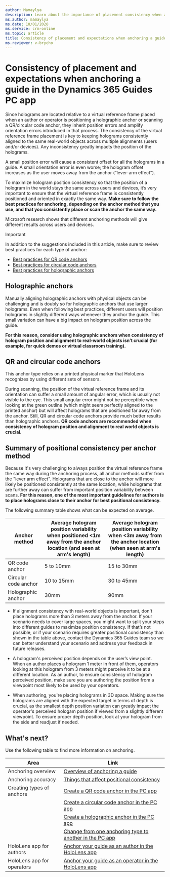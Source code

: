 ```yaml
---
author: Mamaylya
description: Learn about the importance of placement consistency when anchoring a guide with the Dynamics 365 Guides PC app
ms.author: mamaylya
ms.date: 10/01/2020
ms.service: crm-online
ms.topic: article
title: Consistency of placement and expectations when anchoring a guide in the Dynamics 365 Guides PC app
ms.reviewer: v-brycho
---
```


# Consistency of placement and expectations when anchoring a guide in the Dynamics 365 Guides PC app

Since holograms are located relative to a virtual reference frame placed when an author or operator is positioning a holographic anchor or scanning a QR/circular code anchor, they inherit position errors and amplify orientation errors introduced in that process. The consistency of the virtual reference frame placement is key to keeping holograms consistently aligned to the same real-world objects across multiple alignments (users and/or devices). Any inconsistency greatly impacts the position of the holograms.

A small position error will cause a consistent offset for all the holograms in a guide. A small orientation error is even worse; the hologram offset increases as the user moves away from the anchor (“lever-arm effect”). 

To maximize hologram position consistency so that the position of a hologram in the world stays the same across users and devices, it’s very important to ensure that the virtual reference frame is consistently positioned and oriented in exactly the same way. **Make sure to follow the best practices for anchoring, depending on the anchor method that you use, and that you consistently place or scan the anchor the same way.** 

Microsoft research shows that different anchoring methods will give different results across users and devices. 

> [!IMPORTANT]
> In addition to the suggestions included in this article, make sure to review best practices for each type of anchor:
>
> - [Best practices for QR code anchors](pc-app-anchor-qr-code.md#best-practices-for-qr-code-anchors)
> - [Best practices for circular code anchors](pc-app-anchor-circular-code.md#best-practices-for-circular-code-anchors)
> - [Best practices for holographic anchors](pc-app-anchor-holographic.md#best-practices-for-holographic-anchors)

## Holographic anchors

Manually aligning holographic anchors with physical objects can be challenging and is doubly so for holographic anchors that use larger holograms. Even when following best practices, different users will position holograms in slightly different ways whenever they anchor the guide. This small variation can have a big impact on hologram position across the guide. 

**For this reason, consider using holographic anchors when consistency of hologram position and alignment to real-world objects isn’t crucial (for example, for quick demos or virtual classroom training).**

## QR and circular code anchors

This anchor type relies on a printed physical marker that HoloLens recognizes by using different sets of sensors. 

During scanning, the position of the virtual reference frame and its orientation can suffer a small amount of angular error, which is usually not visible to the eye. This small angular error might not be perceptible when looking at the green outline (which might seem perfectly aligned to the printed anchor) but will affect holograms that are positioned far away from the anchor. Still, QR and circular code anchors provide much better results than holographic anchors. **QR code anchors are recommended when consistency of hologram position and alignment to real world objects is crucial.**

## Summary of positional consistency per anchor method

Because it's very challenging to always position the virtual reference frame the same way during the anchoring process, all anchor methods suffer from the "lever arm effect". Holograms that are close to the anchor will more likely be positioned consistently at the same location, while holograms that are further away can suffer from important position variability between scans. **For this reason, one of the most important guidelines for authors is to place holograms close to their anchor for best positional consistency.** 

The following summary table shows what can be expected on average.

|Anchor method|Average hologram position variability when positioned <1m away from the anchor location (and seen at arm's length)	|Average hologram position variability when <3m away from the anchor location (when seen at arm's length)|
|-----------------------|--------------------------------------------------|--------------------------------------------------|
|QR code anchor|	5 to 10mm	|15 to 30mm|
|Circular code anchor|10 to 15mm|	30 to 45mm|
|Holographic anchor|	30mm	|90mm|

- If alignment consistency with real-world objects is important, don't place holograms more than 3 meters away from the anchor. If your scenario needs to cover large spaces, you might want to split your steps into different guides to maximize position consistency. If that’s not possible, or if your scenario requires greater positional consistency than shown in the table above, contact the Dynamics 365 Guides team so we can better understand your scenario and address your feedback in future releases. 

- A hologram's perceived position depends on the user’s view point. When an author places a hologram 1 meter in front of them, operators looking at this hologram from 3 meters might perceive it to be at a different location. As an author, to ensure consistency of hologram perceived position, make sure you are authoring the position from a viewpoint most likely to be used by your operators. 

- When authoring, you're placing holograms in 3D space. Making sure the holograms are aligned with the expected target in terms of depth is crucial, as the smallest depth position variation can greatly impact the operator's perceived hologam position if viewed from a slightly different viewpoint. To ensure proper depth position, look at your hologram from the side and readjust if needed.  

## What's next?

Use the following table to find more information on anchoring.

|Area|Link|
|----------------------|------------------------------------------------------------------|
|Anchoring overview|[Overview of anchoring a guide](pc-app-anchor.md)|
|Anchoring accuracy|[Things that affect positional consistency](pc-app-anchor-parameters-positional-consistency.md)|
|Creating types of anchors|[Create a QR code anchor in the PC app](pc-app-anchor-qr-code.md)|
||[Create a circular code anchor in the PC app](pc-app-anchor-circular-code.md)|
||[Create a holographic anchor in the PC app](pc-app-anchor-holographic.md)|
||[Change from one anchoring type to another in the PC app](pc-app-anchor-change-type.md)|
|HoloLens app for authors|[Anchor your guide as an author in the HoloLens app](hololens-app-anchor.md)|
|HoloLens app for operators|[Anchor your guide as an operator in the HoloLens app](operator-anchor.md)
